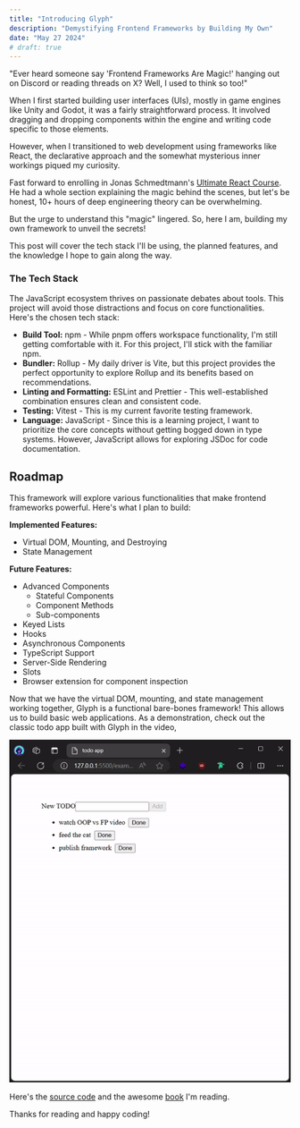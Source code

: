 ```yaml
---
title: "Introducing Glyph"
description: "Demystifying Frontend Frameworks by Building My Own"
date: "May 27 2024"
# draft: true
---
```


"Ever heard someone say 'Frontend Frameworks Are Magic!' hanging out on Discord or reading threads on X? Well, I used to think so too!"

When I first started building user interfaces (UIs), mostly in game engines like Unity and Godot, it was a fairly straightforward process. It involved dragging and dropping components within the engine and writing code specific to those elements.

However, when I transitioned to web development using frameworks like React, the declarative approach and the somewhat mysterious inner workings piqued my curiosity.

Fast forward to enrolling in Jonas Schmedtmann's [Ultimate React Course](https://www.udemy.com/course/the-ultimate-react-course/). He had a whole section explaining the magic behind the scenes, but let's be honest, 10+ hours of deep engineering theory can be overwhelming.

But the urge to understand this "magic" lingered. So, here I am, building my own framework to unveil the secrets!

This post will cover the tech stack I'll be using, the planned features, and the knowledge I hope to gain along the way.

### The Tech Stack

The JavaScript ecosystem thrives on passionate debates about tools. This project will avoid those distractions and focus on core functionalities. Here's the chosen tech stack:

-   **Build Tool:** npm - While pnpm offers workspace functionality, I'm still getting comfortable with it. For this project, I'll stick with the familiar npm.
-   **Bundler:** Rollup - My daily driver is Vite, but this project provides the perfect opportunity to explore Rollup and its benefits based on recommendations.
-   **Linting and Formatting:** ESLint and Prettier - This well-established combination ensures clean and consistent code.
-   **Testing:** Vitest - This is my current favorite testing framework.
-   **Language:** JavaScript - Since this is a learning project, I want to prioritize the core concepts without getting bogged down in type systems. However, JavaScript allows for exploring JSDoc for code documentation.

## Roadmap

This framework will explore various functionalities that make frontend frameworks powerful. Here's what I plan to build:

**Implemented Features:**

-   Virtual DOM, Mounting, and Destroying
-   State Management

**Future Features:**

-   Advanced Components
    -   Stateful Components
    -   Component Methods
    -   Sub-components
-   Keyed Lists
-   Hooks
-   Asynchronous Components
-   TypeScript Support
-   Server-Side Rendering
-   Slots
-   Browser extension for component inspection

<!-- Implement Here -->

Now that we have the virtual DOM, mounting, and state management working together, Glyph is a functional bare-bones framework! This allows us to build basic web applications. As a demonstration, check out the classic todo app built with Glyph in the video,

![todo app](./todo.gif)

Here's the [source code](https://github.com/x0bd/glyph-ui) and the awesome [book](https://www.manning.com/books/build-a-frontend-web-framework-from-scratch) I'm reading.

Thanks for reading and happy coding!
